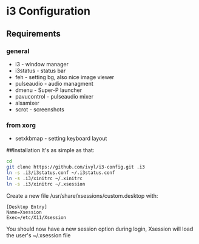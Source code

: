 # i3 Configuration

## Requirements
### general
* i3 - window manager
* i3status - status bar
* feh - setting bg, also nice image viewer
* pulseaudio - audio managment
* dmenu - Super-P launcher
* pavucontrol - pulseaudio mixer
* alsamixer
* scrot - screenshots
### from xorg
* setxkbmap - setting keyboard layout


##Installation
It's as simple as that:

```bash
cd
git clone https://github.com/ivyl/i3-config.git .i3
ln -s .i3/i3status.conf ~/.i3status.conf
ln -s .i3/xinitrc ~/.xinitrc
ln -s .i3/xinitrc ~/.xsession
```

Create a new file /usr/share/xsessions/custom.desktop with:
```
[Desktop Entry]
Name=Xsession
Exec=/etc/X11/Xsession
```
You should now have a new session option during login, Xsession will load the user's ~/.xsession file 
